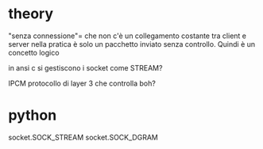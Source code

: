 # theory

"senza connessione"= che non c'è un collegamento costante tra client e server
nella pratica è solo un pacchetto inviato senza controllo. Quindi è un concetto logico

in ansi c si gestiscono i socket come STREAM?

IPCM protocollo di layer 3 che controlla boh?


# python
 socket.SOCK_STREAM
  socket.SOCK_DGRAM